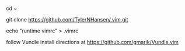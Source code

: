 cd ~

git clone https://github.com/TylerNHansen/.vim.git

echo "runtime vimrc" > .vimrc

follow Vundle install directions at https://github.com/gmarik/Vundle.vim
